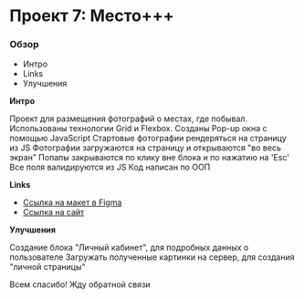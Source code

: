 # Проект 7: Место+++

### Обзор
* Интро
* Links
* Улучшения

**Интро**

Проект для размещения фотографий о местах, где побывал. Использованы технологии Grid и Flexbox.
Созданы Pop-up окна с помощью JavaScript
Стартовые фотографии рендеряться на страницу из JS
Фотографии загружаются на страницу и открываются "во весь экран"
Попапы закрываются по клику вне блока и по нажатию на 'Esc'
Все поля валидируются из JS
Код написан по ООП


**Links**

* [Ссылка на макет в Figma](https://www.figma.com/file/StZjf8HnoeLdiXS7dYrLAh/JavaScript.-Sprint-4)
* [Ссылка на сайт](https://eugenesekachev.github.io/mesto/)

**Улучшения**

Создание блока "Личный кабинет", для подробных данных о пользователе
Загружать полученные картинки на сервер, для создания "личной страницы"

Всем спасибо! Жду обратной связи
